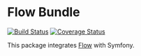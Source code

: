 Flow Bundle
===========
[![Build Status](https://travis-ci.org/estevejm/flow-bundle.svg?branch=master)](https://travis-ci.org/estevejm/flow-bundle) [![Coverage Status](https://coveralls.io/repos/github/estevejm/flow-bundle/badge.svg?branch=master)](https://coveralls.io/github/estevejm/flow-bundle?branch=master)

This package integrates [Flow](https://github.com/estevejm/flow) with Symfony.
